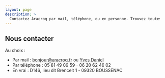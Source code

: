 ```yaml
---
layout: page
description: >
  Contactez Aracroq par mail, téléphone, ou en personne. Trouvez toutes les informations pour joindre l'équipe et poser vos questions sur les initiatives locales en vallée de l'Arac.
---
```


## Nous contacter

Au choix :

- Par mail : [bonjour@aracroq.fr](mailto:bonjour@aracroq.fr) ou [Yves Daniel](mailto:yda030460@aol.com)
- Par téléphone : 05 81 49 09 59 - 06 20 62 46 02
- En vrai : D146, lieu dit Brenceit 1 - 09320 BOUSSENAC


